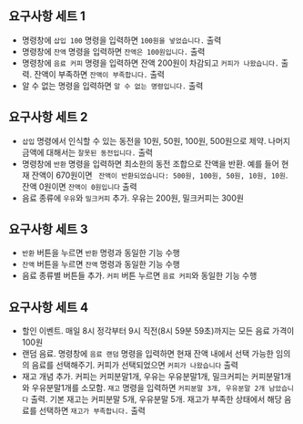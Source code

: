 ## 요구사항 세트 1

- 명령창에 `삽입 100` 명령을 입력하면 `100원을 넣었습니다.` 출력
- 명령창에 `잔액` 명령을 입력하면 `잔액은 100원입니다.` 출력
- 명령창에 `음료 커피` 명령을 입력하면 잔액 200원이 차감되고 `커피가 나왔습니다.` 출력. 잔액이 부족하면 `잔액이 부족합니다.` 출력
- 알 수 없는 명령을 입력하면 `알 수 없는 명령입니다.` 출력

## 요구사항 세트 2

* `삽입` 명령에서 인식할 수 있는 동전을 10원, 50원, 100원, 500원으로 제약. 나머지 금액에 대해서는 `잘못된 동전입니다.` 출력
* 명령창에 `반환` 명령을 입력하면 최소한의 동전 조합으로 잔액을 반환. 예를 들어 현재 잔액이 670원이면 ` 잔액이 반환되었습니다: 500원, 100원, 50원, 10원, 10원`. 잔액 0원이면 `잔액이 0원입니다` 출력
* 음료 종류에 `우유`와 `밀크커피` 추가. 우유는 200원, 밀크커피는 300원

## 요구사항 세트 3

* `반환` 버튼을 누르면 `반환` 명령과 동일한 기능 수행
* `잔액` 버튼을 누르면 `잔액` 명령과 동일한 기능 수행
* 음료 종류별 버튼들 추가. `커피` 버튼 누르면 `음료 커피`와 동일한 기능 수행

## 요구사항 세트 4

* 할인 이벤트. 매일 8시 정각부터 9시 직전(8시 59분 59초)까지는 모든 음료 가격이 100원
* 랜덤 음료. 명령창에 `음료 랜덤` 명령을 입력하면 현재 잔액 내에서 선택 가능한 임의의 음료를 선택해주기. 커피가 선택되었으면 `커피가 나왔습니다` 출력
* 재고 개념 추가. 커피는 커피분말1개, 우유는 우유분말1개, 밀크커피는 커피분말1개와 우유분말1개를 소모함. `재고` 명령을 입력하면 `커피분말 3개, 우유분말 2개 남았습니다` 출력. 기본 재고는 커피분말 5개, 우유분말 5개. 재고가 부족한 상태에서 해당 음료를 선택하면 `재고가 부족합니다.` 출력
